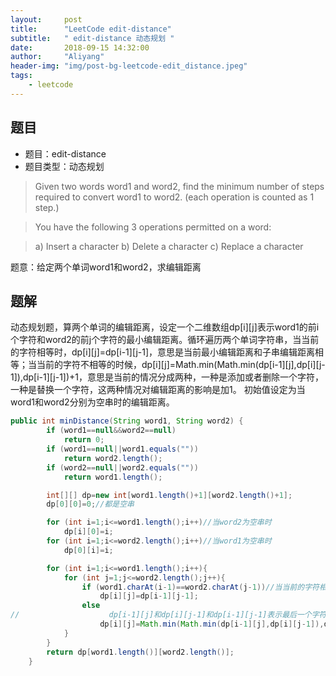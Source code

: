 ```yaml
---
layout:     post
title:      "LeetCode edit-distance"
subtitle:   " edit-distance 动态规划 "
date:       2018-09-15 14:32:00
author:     "Aliyang"
header-img: "img/post-bg-leetcode-edit_distance.jpeg"
tags:
    - leetcode
---
```

## 题目
* 题目：edit-distance
* 题目类型：动态规划

> Given two words word1 and word2, find the minimum number of steps required to convert word1 to word2. (each operation is counted as 1 step.)

> You have the following 3 operations permitted on a word:

> a) Insert a character
b) Delete a character
c) Replace a character

题意：给定两个单词word1和word2，求编辑距离

## 题解
动态规划题，算两个单词的编辑距离，设定一个二维数组dp[i][j]表示word1的前i个字符和word2的前j个字符的最小编辑距离。循环遍历两个单词字符串，当当前的字符相等时，dp[i][j]=dp[i-1][j-1]，意思是当前最小编辑距离和子串编辑距离相等；当当前的字符不相等的时候，dp[i][j]=Math.min(Math.min(dp[i-1][j],dp[i][j-1]),dp[i-1][j-1])+1，意思是当前的情况分成两种，一种是添加或者删除一个字符，一种是替换一个字符，这两种情况对编辑距离的影响是加1。
初始值设定为当word1和word2分别为空串时的编辑距离。
``` java
public int minDistance(String word1, String word2) {
        if (word1==null&&word2==null)
            return 0;
        if (word1==null||word1.equals(""))
            return word2.length();
        if (word2==null||word2.equals(""))
            return word1.length();

        int[][] dp=new int[word1.length()+1][word2.length()+1];
        dp[0][0]=0;//都是空串

        for (int i=1;i<=word1.length();i++)//当word2为空串时
            dp[i][0]=i;
        for (int i=1;i<=word2.length();i++)//当word1为空串时
            dp[0][i]=i;

        for (int i=1;i<=word1.length();i++){
            for (int j=1;j<=word2.length();j++){
                if (word1.charAt(i-1)==word2.charAt(j-1))//当当前的字符相等的时候，那么该字符匹配上，结果为前面字符串的最小匹配
                    dp[i][j]=dp[i-1][j-1];
                else
//                    dp[i-1][j]和dp[i][j-1]和dp[i-1][j-1]表示最后一个字符不匹配的时候，或者删除或者添加或者替换，这样最后要加个1
                    dp[i][j]=Math.min(Math.min(dp[i-1][j],dp[i][j-1]),dp[i-1][j-1])+1;
            }
        }
        return dp[word1.length()][word2.length()];
    }
```

